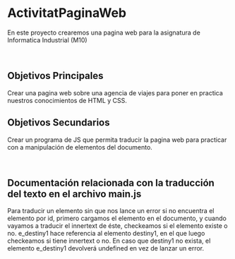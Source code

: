 <h1>ActivitatPaginaWeb</h1>
<p>En este proyecto crearemos una pagina web para la asignatura de Informatica Industrial (M10)</p>
<br>
<h2>Objetivos Principales</h2>
<p>Crear una pagina web sobre una agencia de viajes para poner en practica nuestros conocimientos de HTML y CSS.</p>
<h2>Objetivos Secundarios</h2>
<p>Crear un programa de JS que permita traducir la pagina web para practicar con a manipulación de elementos del documento.</p>
<br>
<h2>Documentación relacionada con la traducción del texto en el archivo main.js</h2>
<p>Para traducir un elemento sin que nos lance un error si no encuentra el elemento por id, primero cargamos el elemento en el documento, y cuando vayamos a traducir el innertext de éste, checkeamos si el elemento existe o no. e_destiny1 hace referencia al elemento destiny1, en el que luego checkeamos si tiene innertext o no. En caso que destiny1 no exista, el elemento e_destiny1 devolverá undefined en vez de lanzar un error.</p>
 

